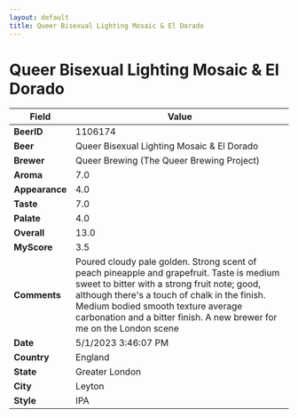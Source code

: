 ```yaml
---
layout: default
title: Queer Bisexual Lighting Mosaic & El Dorado
---
```


# Queer Bisexual Lighting Mosaic & El Dorado

| Field         | Value     |
|---------------|-----------|
| **BeerID** | 1106174 |
| **Beer** | Queer Bisexual Lighting Mosaic & El Dorado |
| **Brewer** | Queer Brewing (The Queer Brewing Project) |
| **Aroma** | 7.0 |
| **Appearance** | 4.0 |
| **Taste** | 7.0 |
| **Palate** | 4.0 |
| **Overall** | 13.0 |
| **MyScore** | 3.5 |
| **Comments** | Poured cloudy pale golden. Strong scent of peach pineapple and grapefruit. Taste is medium sweet to bitter with a strong fruit note; good, although there's a touch of chalk in the finish. Medium bodied smooth texture average carbonation and a bitter finish. A new brewer for me on the London scene  |
| **Date** | 5/1/2023 3:46:07 PM |
| **Country** | England |
| **State** | Greater London |
| **City** | Leyton |
| **Style** | IPA |
